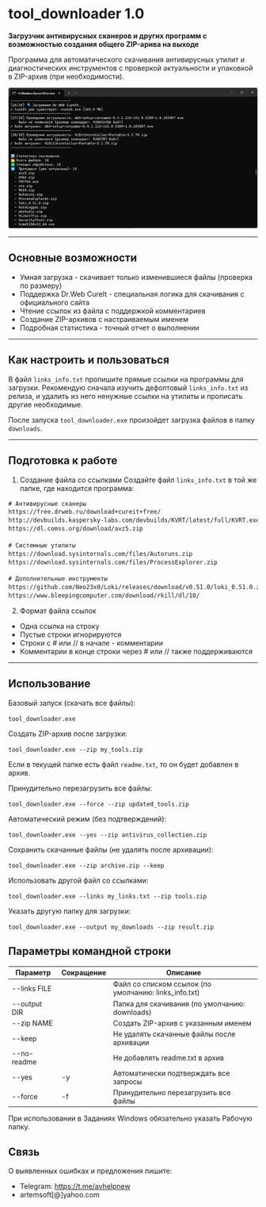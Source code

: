 # tool_downloader 1.0

**Загрузчик антивирусных сканеров и других программ с возможностью создания общего ZIP-арива на выходе**

Программа для автоматического скачивания антивирусных утилит и диагностических инструментов с проверкой актуальности и упаковкой в ZIP-архив (при необходимости).

![001](img/001.png)

---

## Основные возможности

- Умная загрузка - скачивает только изменившиеся файлы (проверка по размеру)
- Поддержка Dr.Web CureIt - специальная логика для скачивания с официального сайта
- Чтение ссылок из файла с поддержкой комментариев
- Создание ZIP-архивов с настраиваемым именем
- Подробная статистика - точный отчет о выполнении


---

## Как настроить и пользоваться

В файл `links_info.txt` пропишите прямые ссылки на программы для загрузки. Рекомендую сначала изучить дефолтовый `links_info.txt` из релиза, и удалить из него ненужные ссылки на утилиты и прописать другие необходимые. 

После запуска `tool_downloader.exe` произойдет загрузка файлов в папку `downloads`. 

---

## Подготовка к работе
1. Создание файла со ссылками
Создайте файл `links_info.txt` в той же папке, где находится программа:

```cmd
# Антивирусные сканеры
https://free.drweb.ru/download+cureit+free/
http://devbuilds.kaspersky-labs.com/devbuilds/KVRT/latest/full/KVRT.exe
https://dl.comss.org/download/avz5.zip

# Системные утилиты  
https://download.sysinternals.com/files/Autoruns.zip
https://download.sysinternals.com/files/ProcessExplorer.zip

# Дополнительные инструменты
https://github.com/Neo23x0/Loki/releases/download/v0.51.0/loki_0.51.0.zip
https://www.bleepingcomputer.com/download/rkill/dl/10/
```

2. Формат файла ссылок
- Одна ссылка на строку
- Пустые строки игнорируются
- Строки с # или // в начале - комментарии
- Комментарии в конце строки через # или // также поддерживаются


---

## Использование

Базовый запуск (скачать все файлы):

`tool_downloader.exe`

Создать ZIP-архив после загрузки:

`tool_downloader.exe --zip my_tools.zip`

Если в текущей папке есть файл `readme.txt`, то он будет добавлен в архив.

Принудительно перезагрузить все файлы:

`tool_downloader.exe --force --zip updated_tools.zip`

Автоматический режим (без подтверждений):

`tool_downloader.exe --yes --zip antivirus_collection.zip`

Сохранить скачанные файлы (не удалять после архивации):

`tool_downloader.exe --zip archive.zip --keep`

Использовать другой файл со ссылками:

`tool_downloader.exe --links my_links.txt --zip tools.zip`

Указать другую папку для загрузки:

`tool_downloader.exe --output my_downloads --zip result.zip`


## Параметры командной строки

| Параметр     |	Сокращение |	Описание                                           |
|--------------|---------------|-------------------------------------------------------|
| --links FILE |		       | Файл со списком ссылок (по умолчанию: links_info.txt) |
| --output DIR |		       | Папка для скачивания (по умолчанию: downloads)        |
| --zip NAME   | 	           | Создать ZIP-архив с указанным именем                  |
| --keep       |		       | Не удалять скачанные файлы после архивации            |
| --no-readme  |		       | Не добавлять readme.txt в архив                       |
| --yes        |	-y	       | Автоматически подтверждать все запросы                |
| --force      |	-f	       | Принудительно перезагрузить все файлы                 |

При использовании в Заданиях Windows обязательно указать Рабочую папку.


## Связь

О выявленных ошибках и предложения пишите:
- Telegram: https://t.me/avhelpnew
- artemsoft[@]yahoo.com
